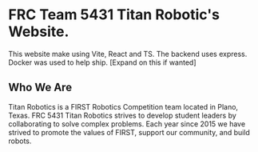 # FRC Team 5431 Titan Robotic's Website.

This website make using Vite, React and TS.
The backend uses express.
Docker was used to help ship.
[Expand on this if wanted]

## Who We Are

Titan Robotics is a FIRST Robotics Competition team located in Plano, Texas.
FRC 5431 Titan Robotics strives to develop student leaders by collaborating to solve complex problems.
Each year since 2015 we have strived to promote the values of FIRST, support our community, and build robots.